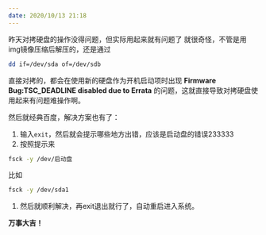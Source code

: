 ```yaml
---
date: 2020/10/13 21:18
---
```

昨天对拷硬盘的操作没得问题，但实际用起来就有问题了
就很奇怪，不管是用img镜像压缩后解压的，还是通过

```bash
dd if=/dev/sda of=/dev/sdb
```

直接对拷的，都会在使用新的硬盘作为开机启动项时出现 **Firmware Bug:TSC_DEADLINE disabled due to Errata** 的问题，这就直接导致对拷硬盘使用起来有问题难操作啊。

然后就经典百度，解决方案也有了：  
1. 输入`exit`，然后就会提示哪些地方出错，应该是启动盘的错误233333
2. 按照提示来
```bash
fsck -y /dev/启动盘
```

比如  
```bash
fsck -y /dev/sda1
```

1. 然后就顺利解决，再exit退出就行了，自动重启进入系统。  

**万事大吉！**